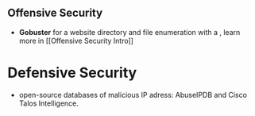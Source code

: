 ## Offensive Security
- **Gobuster** for a website directory and file enumeration with a , learn more in [[Offensive Security Intro]]

# Defensive Security
- open-source databases of malicious IP adress: AbuseIPDB and Cisco Talos Intelligence.